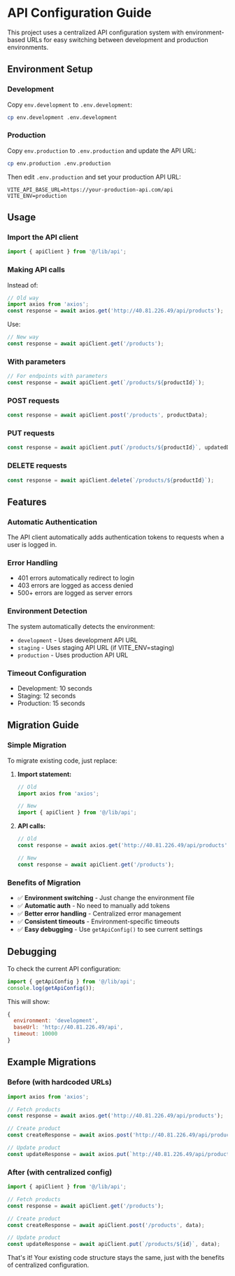 # API Configuration Guide

This project uses a centralized API configuration system with environment-based URLs for easy switching between development and production environments.

## Environment Setup

### Development
Copy `env.development` to `.env.development`:
```bash
cp env.development .env.development
```

### Production
Copy `env.production` to `.env.production` and update the API URL:
```bash
cp env.production .env.production
```

Then edit `.env.production` and set your production API URL:
```
VITE_API_BASE_URL=https://your-production-api.com/api
VITE_ENV=production
```

## Usage

### Import the API client
```typescript
import { apiClient } from '@/lib/api';
```

### Making API calls
Instead of:
```typescript
// Old way
import axios from 'axios';
const response = await axios.get('http://40.81.226.49/api/products');
```

Use:
```typescript
// New way
const response = await apiClient.get('/products');
```

### With parameters
```typescript
// For endpoints with parameters
const response = await apiClient.get(`/products/${productId}`);
```

### POST requests
```typescript
const response = await apiClient.post('/products', productData);
```

### PUT requests
```typescript
const response = await apiClient.put(`/products/${productId}`, updatedData);
```

### DELETE requests
```typescript
const response = await apiClient.delete(`/products/${productId}`);
```

## Features

### Automatic Authentication
The API client automatically adds authentication tokens to requests when a user is logged in.

### Error Handling
- 401 errors automatically redirect to login
- 403 errors are logged as access denied
- 500+ errors are logged as server errors

### Environment Detection
The system automatically detects the environment:
- `development` - Uses development API URL
- `staging` - Uses staging API URL (if VITE_ENV=staging)
- `production` - Uses production API URL

### Timeout Configuration
- Development: 10 seconds
- Staging: 12 seconds  
- Production: 15 seconds

## Migration Guide

### Simple Migration
To migrate existing code, just replace:

1. **Import statement:**
   ```typescript
   // Old
   import axios from 'axios';
   
   // New
   import { apiClient } from '@/lib/api';
   ```

2. **API calls:**
   ```typescript
   // Old
   const response = await axios.get('http://40.81.226.49/api/products');
   
   // New
   const response = await apiClient.get('/products');
   ```

### Benefits of Migration
- ✅ **Environment switching** - Just change the environment file
- ✅ **Automatic auth** - No need to manually add tokens
- ✅ **Better error handling** - Centralized error management
- ✅ **Consistent timeouts** - Environment-specific timeouts
- ✅ **Easy debugging** - Use `getApiConfig()` to see current settings

## Debugging

To check the current API configuration:
```typescript
import { getApiConfig } from '@/lib/api';
console.log(getApiConfig());
```

This will show:
```javascript
{
  environment: 'development',
  baseUrl: 'http://40.81.226.49/api',
  timeout: 10000
}
```

## Example Migrations

### Before (with hardcoded URLs)
```typescript
import axios from 'axios';

// Fetch products
const response = await axios.get('http://40.81.226.49/api/products');

// Create product
const createResponse = await axios.post('http://40.81.226.49/api/products', data);

// Update product
const updateResponse = await axios.put(`http://40.81.226.49/api/products/${id}`, data);
```

### After (with centralized config)
```typescript
import { apiClient } from '@/lib/api';

// Fetch products
const response = await apiClient.get('/products');

// Create product
const createResponse = await apiClient.post('/products', data);

// Update product
const updateResponse = await apiClient.put(`/products/${id}`, data);
```

That's it! Your existing code structure stays the same, just with the benefits of centralized configuration. 